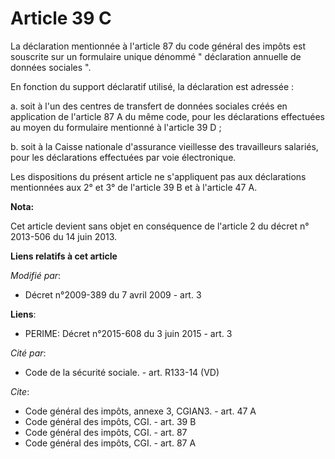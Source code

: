 # Article 39 C

La déclaration mentionnée à l'article 87 du code général des impôts est souscrite sur un formulaire unique dénommé "
déclaration annuelle de données sociales ". 

En fonction du support déclaratif utilisé, la déclaration est adressée : 

a. soit à l'un des centres de transfert de données sociales créés en application de l'article 87 A du même code, pour les
déclarations effectuées au moyen du formulaire mentionné à l'article 39 D ; 

b. soit à la Caisse nationale d'assurance vieillesse des travailleurs salariés, pour les déclarations effectuées par voie
électronique. 

Les dispositions du présent article ne s'appliquent pas aux déclarations mentionnées aux 2° et 3° de l'article 39 B et à
l'article 47 A.

**Nota:**

Cet article devient sans objet en conséquence de l'article 2 du décret n° 2013-506 du 14 juin 2013.

**Liens relatifs à cet article**

_Modifié par_:

  - Décret n°2009-389 du 7 avril 2009 - art. 3

**Liens**:

  - PERIME: Décret n°2015-608 du 3 juin 2015 - art. 3

_Cité par_:

  - Code de la sécurité sociale. - art. R133-14 (VD)

_Cite_:

  - Code général des impôts, annexe 3, CGIAN3. - art. 47 A
  - Code général des impôts, CGI. - art. 39 B
  - Code général des impôts, CGI. - art. 87
  - Code général des impôts, CGI. - art. 87 A
